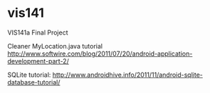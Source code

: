 vis141
======

VIS141a Final Project

Cleaner MyLocation.java tutorial
http://www.softwire.com/blog/2011/07/20/android-application-development-part-2/

SQLite tutorial:
http://www.androidhive.info/2011/11/android-sqlite-database-tutorial/

